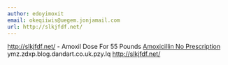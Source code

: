 ```yaml
---
author: edoyimoxit
email: okeqiiwis@uegem.jonjamail.com
url: http://slkjfdf.net/
---
```


http://slkjfdf.net/ - Amoxil Dose For 55 Pounds <a href="http://slkjfdf.net/">Amoxicillin No Prescription</a> ymz.zdxp.blog.dandart.co.uk.pzy.lq http://slkjfdf.net/
